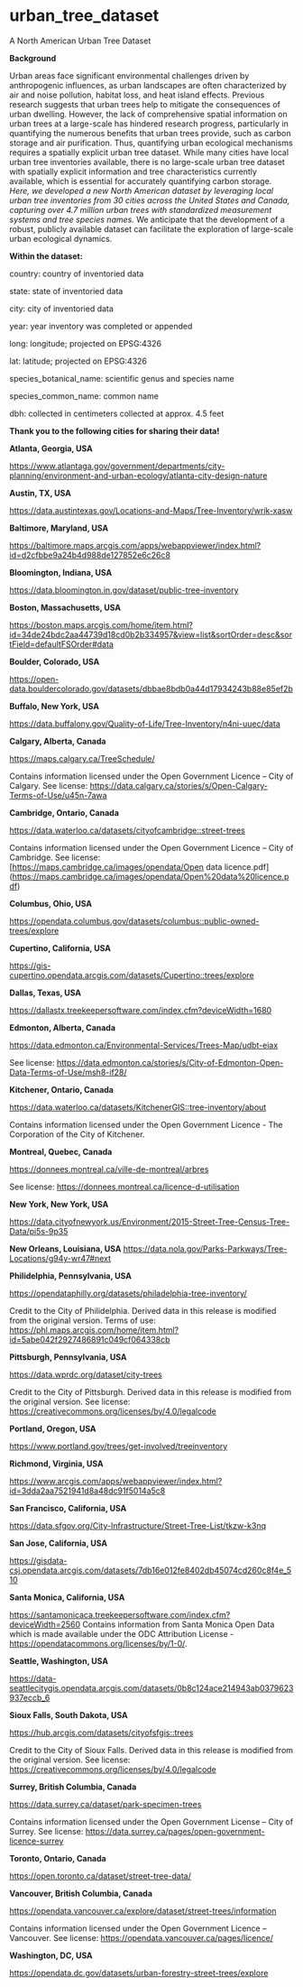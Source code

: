 # urban_tree_dataset
A North American Urban Tree Dataset

**Background**

Urban areas face significant environmental challenges driven by anthropogenic influences, as urban landscapes are often characterized by air and noise pollution, habitat loss, and heat island effects. Previous research suggests that urban trees help to mitigate the consequences of urban dwelling. However, the lack of comprehensive spatial information on urban trees at a large-scale has hindered research progress, particularly in quantifying the numerous benefits that urban trees provide, such as carbon storage and air purification. Thus, quantifying urban ecological mechanisms requires a spatially explicit urban tree dataset. While many cities have local urban tree inventories available, there is no large-scale urban tree dataset with spatially explicit information and tree characteristics currently available, which is essential for accurately quantifying carbon storage. _Here, we developed a new North American dataset by leveraging local urban tree inventories from 30 cities across the United States and Canada, capturing over 4.7 million urban trees with standardized measurement systems and tree species names._ We anticipate that the development of a robust, publicly available dataset can facilitate the exploration of large-scale urban ecological dynamics.



**Within the dataset:**

  country: country of inventoried data
  
  state: state of inventoried data
  
  city: city of inventoried data
  
  year: year inventory was completed or appended
  
  long: longitude; projected on EPSG:4326
  
  lat: latitude; projected on EPSG:4326
  
  species_botanical_name: scientific genus and species name

  species_common_name: common name
  
  dbh: collected in centimeters collected at approx. 4.5 feet


**Thank you to the following cities for sharing their data!**



**Atlanta, Georgia, USA**

https://www.atlantaga.gov/government/departments/city-planning/environment-and-urban-ecology/atlanta-city-design-nature


**Austin, TX, USA**

https://data.austintexas.gov/Locations-and-Maps/Tree-Inventory/wrik-xasw


**Baltimore, Maryland, USA**

https://baltimore.maps.arcgis.com/apps/webappviewer/index.html?id=d2cfbbe9a24b4d988de127852e6c26c8


**Bloomington, Indiana, USA**

https://data.bloomington.in.gov/dataset/public-tree-inventory


**Boston, Massachusetts, USA**

https://boston.maps.arcgis.com/home/item.html?id=34de24bdc2aa44739d18cd0b2b334957&view=list&sortOrder=desc&sortField=defaultFSOrder#data


**Boulder, Colorado, USA**

https://open-data.bouldercolorado.gov/datasets/dbbae8bdb0a44d17934243b88e85ef2b


**Buffalo, New York, USA**

https://data.buffalony.gov/Quality-of-Life/Tree-Inventory/n4ni-uuec/data


**Calgary, Alberta, Canada**

https://maps.calgary.ca/TreeSchedule/

  Contains information licensed under the Open Government Licence – City of Calgary.
  See license: https://data.calgary.ca/stories/s/Open-Calgary-Terms-of-Use/u45n-7awa


**Cambridge, Ontario, Canada**

https://data.waterloo.ca/datasets/cityofcambridge::street-trees

  Contains information licensed under the Open Government Licence – City of Cambridge.
  See license: [https://maps.cambridge.ca/images/opendata/Open data licence.pdf]    (https://maps.cambridge.ca/images/opendata/Open%20data%20licence.pdf)


**Columbus, Ohio, USA**

https://opendata.columbus.gov/datasets/columbus::public-owned-trees/explore


**Cupertino, California, USA**

https://gis-cupertino.opendata.arcgis.com/datasets/Cupertino::trees/explore


**Dallas, Texas, USA**

https://dallastx.treekeepersoftware.com/index.cfm?deviceWidth=1680


**Edmonton, Alberta, Canada**

https://data.edmonton.ca/Environmental-Services/Trees-Map/udbt-eiax

  See license: https://data.edmonton.ca/stories/s/City-of-Edmonton-Open-Data-Terms-of-Use/msh8-if28/


**Kitchener, Ontario, Canada**

https://data.waterloo.ca/datasets/KitchenerGIS::tree-inventory/about

  Contains information licensed under the Open Government Licence - The Corporation of the City of Kitchener.


**Montreal, Quebec, Canada**

https://donnees.montreal.ca/ville-de-montreal/arbres

  See license: https://donnees.montreal.ca/licence-d-utilisation


**New York, New York, USA**

https://data.cityofnewyork.us/Environment/2015-Street-Tree-Census-Tree-Data/pi5s-9p35


**New Orleans, Louisiana, USA**
https://data.nola.gov/Parks-Parkways/Tree-Locations/g94y-wr47#next


**Philidelphia, Pennsylvania, USA**

https://opendataphilly.org/datasets/philadelphia-tree-inventory/

  Credit to the City of Philidelphia. Derived data in this release is modified from the original version.
  Terms of use: https://phl.maps.arcgis.com/home/item.html?id=5abe042f2927486891c049cf064338cb

  
**Pittsburgh, Pennsylvania, USA**

https://data.wprdc.org/dataset/city-trees

  Credit to the City of Pittsburgh. Derived data in this release is modified from the original version.
  See license: https://creativecommons.org/licenses/by/4.0/legalcode

  
**Portland, Oregon, USA**

https://www.portland.gov/trees/get-involved/treeinventory


**Richmond, Virginia, USA**

https://www.arcgis.com/apps/webappviewer/index.html?id=3dda2aa7521941d8a48dc91f5014a5c8


**San Francisco, California, USA**

https://data.sfgov.org/City-Infrastructure/Street-Tree-List/tkzw-k3nq


**San Jose, California, USA**

https://gisdata-csj.opendata.arcgis.com/datasets/7db16e012fe8402db45074cd260c8f4e_510


**Santa Monica, California, USA**

https://santamonicaca.treekeepersoftware.com/index.cfm?deviceWidth=2560
  Contains information from Santa Monica Open Data which is made available
  under the ODC Attribution License - https://opendatacommons.org/licenses/by/1-0/.


**Seattle, Washington, USA**

https://data-seattlecitygis.opendata.arcgis.com/datasets/0b8c124ace214943ab0379623937eccb_6


**Sioux Falls, South Dakota, USA**

https://hub.arcgis.com/datasets/cityofsfgis::trees

  Credit to the City of Sioux Falls. Derived data in this release is modified
  from the original version.
  See license: https://creativecommons.org/licenses/by/4.0/legalcode


**Surrey, British Columbia, Canada**

https://data.surrey.ca/dataset/park-specimen-trees

  Contains information licensed under the Open Government License – City of Surrey.
  See license: https://data.surrey.ca/pages/open-government-licence-surrey


**Toronto, Ontario, Canada**

https://open.toronto.ca/dataset/street-tree-data/


**Vancouver, British Columbia, Canada**

https://opendata.vancouver.ca/explore/dataset/street-trees/information

  Contains information licensed under the Open Government Licence – Vancouver.
  See license: https://opendata.vancouver.ca/pages/licence/


**Washington, DC, USA**

https://opendata.dc.gov/datasets/urban-forestry-street-trees/explore


